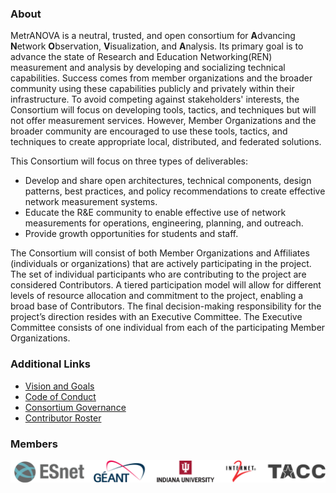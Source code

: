 ### About
MetrANOVA is a neutral, trusted, and open consortium for **A**dvancing **N**etwork **O**bservation, **V**isualization, and **A**nalysis. Its primary goal is to advance the state of Research and Education Networking(REN) measurement and analysis by developing and socializing technical capabilities. Success comes from member organizations and the broader community using these capabilities publicly and privately within their infrastructure. To avoid competing against stakeholders' interests, the Consortium will focus on developing tools, tactics, and techniques but will not offer measurement services. However, Member Organizations and the broader community  are encouraged to use these tools, tactics, and techniques to create appropriate local, distributed, and federated solutions.

This Consortium will focus on three types of deliverables:
- Develop and share open architectures, technical components, design patterns, best practices, and policy recommendations to create effective network measurement systems.
- Educate the R&E community to enable effective use of network measurements for operations, engineering, planning, and outreach.
- Provide growth opportunities for students and staff.

The Consortium will consist of both Member Organizations and Affiliates (individuals or organizations) that are actively participating in the project.  The set of individual participants who are contributing to the project are considered Contributors. A tiered participation model will allow for different levels of resource allocation and commitment to the project, enabling a broad base of Contributors. The final decision-making responsibility for the project’s direction resides with an Executive Committee. The Executive Committee consists of one individual from each of the participating Member Organizations.


### Additional Links
- [Vision and Goals](https://github.com/MetrANOVA/.github/blob/main/profile/vision.md)
- [Code of Conduct](https://github.com/MetrANOVA/.github/blob/main/profile/code-of-conduct.md)
- [Consortium Governance](https://github.com/MetrANOVA/.github/blob/main/profile/governance.md)
- [Contributor Roster](https://github.com/MetrANOVA/.github/blob/main/profile/roster.md)

### Members
![logos](https://github.com/MetrANOVA/.github/blob/main/profile/logos/members.png)
<!--

**Here are some ideas to get you started:**

🙋‍♀️ A short introduction - what is your organization all about?
🌈 Contribution guidelines - how can the community get involved?
👩‍💻 Useful resources - where can the community find your docs? Is there anything else the community should know?
🍿 Fun facts - what does your team eat for breakfast?
🧙 Remember, you can do mighty things with the power of [Markdown](https://docs.github.com/github/writing-on-github/getting-started-with-writing-and-formatting-on-github/basic-writing-and-formatting-syntax)
-->
